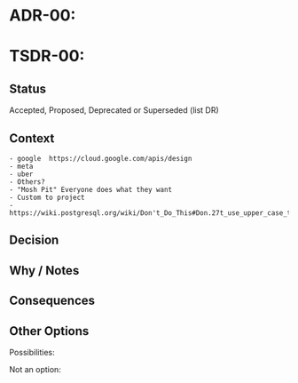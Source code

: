 # ADR-00: 
# TSDR-00:  

## Status

Accepted, Proposed, Deprecated or Superseded (list DR)

## Context

    - google  https://cloud.google.com/apis/design
    - meta
    - uber
    - Others?
    - "Mosh Pit" Everyone does what they want
    - Custom to project
    - https://wiki.postgresql.org/wiki/Don't_Do_This#Don.27t_use_upper_case_table_or_column_names

## Decision



## Why / Notes



## Consequences



## Other Options

Possibilities:

Not an option:

